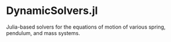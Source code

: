 # DynamicSolvers.jl
Julia-based solvers for the equations of motion of various spring, pendulum, and mass systems.
